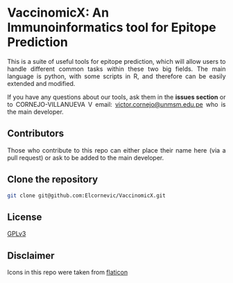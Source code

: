# VaccinomicX: An Immunoinformatics tool for Epitope Prediction
<div style="text-align: justify">
This is a suite of useful tools for epitope prediction, which will allow users to handle different common tasks within these two big fields. The main language is python, with some scripts in R, and therefore can be easily extended and modified. 


If you have any questions about our tools, ask them in the **issues section** or to CORNEJO-VILLANUEVA V email: victor.cornejo@unmsm.edu.pe who is the main developer.

## Contributors
Those who contribute to this repo can either place their name here (via a pull request) or ask to be added to the main developer.

## Clone the repository 
```bash
git clone git@github.com:Elcornevic/VaccinomicX.git
```

## License 
[GPLv3](https://www.gnu.org/licenses/gpl-3.0.en.html)

## Disclaimer
Icons in this repo were taken from [flaticon](https://www.flaticon.com/free-icons/programming-language) 
